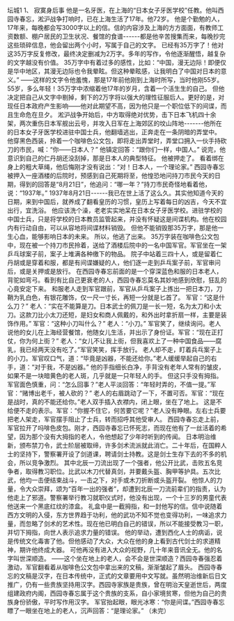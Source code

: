 坛城1
 1、  寂寞身后事     他是一名牙医，在上海的“日本女子牙医学校”任教。他叫西园寺春忘，淞沪战争打响时，已在上海生活了17年。他72岁。    他是个勤勉的人，17年来，每晚都会写3000字以上的信。信的内容涉及上海的方方面面，有教师工资数额、棚户居民的卫生状况、餐馆的食谱------都是他辛苦搜集而来，每晚抄完这些琐碎信息，他会留出两个小时，写属于自己的文字。    已经有35万字了！他对这35万字反复修改，最终决定删减为2万字。多年的写作，令他逐渐醒悟，越复杂的文字越没有价值。    35万字中有着过多的感性，比如：“中国，漫无边际！即便仅是华中地区，其漫无边际也令我晕眩。但这种晕眩感，让我明白了中国对日本的意义。”     ——这样的文字令他羞愧，那是17年前他刚到上海时所写，当时他刚55岁。55岁，多么年轻！35万字中浓缩着他17年的岁月，含着一个活生生的自己。           但他决定把自己从文字中剔掉，剩下的2万字将以强大的理性征服后人。更好的是，对现任日本政府产生影响——他对此期望不高，因为他只是一个职位低下的间谍，而且生命危在旦夕。    淞沪战争开始后，中方取得绝对优势，击下日本飞机四十余架，两次重伤日本军舰出云号，并攻入日军在上海郊区的坟山阵地-------他所在的日本女子牙医学校进驻中国士兵，他翻墙逃出，正奔走在一条阴暗的弄堂中。    他穿黑色西装，拎着一个咖啡色公文包，即将走出弄堂时，弄堂口拥入一伙手持砍刀的市民，喊：“你——日本人？”    他镇定回答：“跟你们一样，中国人。”    说完，他意识到自己的仁丹胡还没刮掉，那是日本人的典型特征。    他被押走了。    看着绑在身上的粗大草绳，他后悔刚才没有说出：“对！日本人，一个理论家。”      西园寺春忘被押入一座酒楼的后院时，预感到自己死期将至，他惶恐地问持刀市民今天的日期，得到的回答是“8月21日”，他追问：“哪一年？”持刀市民奇怪地看着他，说：“1937年。”    1937年8月21日------我已在世上活了这么久。其实他知道今天的日期，来到中国后，就养成了翻看皇历的习惯，皇历上写着每日的凶吉，今天不宜出行，宜洗浴。    他应该洗个澡，老老实实地呆在日本女子牙医学校。进驻学校的中国士兵，只是将学校的日本教员监管起来，并没有怀疑这是间谍机构。他在校园内有行动自由，可以从容地将间谍材料销毁。    但他不能销毁那35万字，那是他一生心血，能够影响日本的未来。    所以，他逃了出来。    35万字装在咖啡色公文包中，现在被一个持刀市民拎着，送给了酒楼后院中的一名中国军官。军官坐在一架乒乓球案子前，案子上堆满各种缴下的物品。    院子中站着三四十人，或是留着仁丹胡或是穿着和服，都是有间谍嫌疑的人，他们逐一走到乒乓案子前，军官审问后，或是关押或是放行。    在西园寺春忘前面的是一个穿深蓝色和服的日本老人，背驼如弯弓。看到有比自己更衰老的人，西园寺春忘莫名其妙地感到欣慰，狂乱的心竟安定下来。    和服老人走到军官跟前，军官从乒乓案子上拣出一把日本刀，刀鞘为乳白色，有银花雕饰，仅一尺一寸长，再短一分就是匕首了。    军官：“这是什么刀？”    老人：“实在不能算是刀。日本武士的佩刀是一长一短，名为太刀和小太刀。这款刀比小太刀还短，是妇女和商人佩戴的，和外出时拿折扇一样，主要是装饰作用。”    军官：“这种小刀叫什么？”    老人：“小刀。”    军官笑了，继续询问。老人说他的女儿在上海经营餐馆，他随女儿生活，并出示了身份证。军官：“现在正打仗，你为何上街？”    老人：“女儿不让我上街，但我喜欢上了一种中国食品——腐乳，我已经两天没有吃了。”军官笑笑，挥手放行。    老人却不走，盯着兵乓案子上的小刀。军官叹口气，道：“毕竟是凶器，不能还给你。”老人缓缓举起自己的右手，道：“对于我，不是凶器。”    他的手指细长白净，手背没有老年人常有的皱皮，如果不是一块暗黄色的老人斑，几乎就是一只年轻人的手。    但这只手没有拇指。    军官面色慎重，问：“怎么回事？”老人平淡回答：“年轻时弄的，不值一提。”军官：“赌博出老千，被人砍的？”    老人的右眉跳动了一下，不置可否。军官：“现在是战时，真的不能还给你。”老人双手插入衣襟内，闭上眼，坐在了地上。    这是不给便不走的表示。军官：“你握不住它，何苦要它呢？”老人没有睁眼。左右士兵要把老人架走，军官摆手阻止了士兵，转而招呼其他受审人。    西园寺春忘走上前，军官拉开了吗啡色皮包。刚才，西园寺春忘已怀死志，而现在他有了一丝活着的希望，因为那个没有大拇指的老人，令他想起了少年时听到的传闻。    日本明治维新，颁布禁刀令，武士阶层被取缔，许多剑术流派就此消亡。二十年后，在国粹人士的坚持下，警察署开设了剑道课，聘请剑士持教。这是剑士生存下去的不多的机会，所以竞争激烈。    其中北辰一刀流出现了一个强者，他公开比武，击败五名竞争者，取得教习职位。比武以木刀代替真剑，并要戴头盔、胸甲等护具。五次比武，他均一击便结束战斗，一击之下，对手或木刀折断或头盔开裂。    他惊人的力量，令大众崇拜，颂为“百年一出的强者”，却遭到北辰一刀流前辈们的指责，认为他走上了邪道。警察署举行教习就职仪式时，他没有出现，一个十三岁的男童代表他送来一个黑底红纹的漆盒。    礼盒中是一截拇指，和一封他写的信。信中说随着西方文明的入侵，东方世界趋于功利，他的武功不知不觉也变得功利，一味追求力量，而忽略了剑术的艺术性。现在他已明白自己的错误，所以不能接受教习一职，并切下拇指，向世人表示追求力量的错误。    他的举动，遭到西化人士的病诟，说是传统文化毒害了他。但他感动了大众，大众在他的身上看到古代剑士的求道精神，期许他终成大器。    可他再没有进入大众的视野，几十年来音讯全无。他的名字叫世深顺造。    ——这个坐在地上的老人，会不会是世深顺造？西园寺春强忍着激动，军官翻看着从咖啡色公文包中拿出来的文稿，渐渐皱起了眉头。    西园寺春忘的文稿是汉字，在日本传统中，正式的文章要用中文写就。虽然明治维新后日文推广，仍有一些贵族坚持用汉字。西园寺家族是贵族，曾在明治天皇逝世后，两度组建政府内阁，西园寺春忘属于这个贵族的支系，自小家境贫寒，但他为自己的贵族身份骄傲，平时写作用汉字。    军官抬起眼，眼光冰寒：“你是间谍。”西园寺春忘瞟了一眼坐在地上的老人，沉声回答：“是理论家。”   （未完） 
